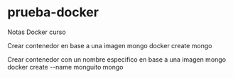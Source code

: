 # prueba-docker
Notas Docker curso


Crear contenedor en base a una imagen mongo
docker create mongo

Crear contenedor con un nombre especifico en base a una imagen mongo
docker create --name monguito mongo
